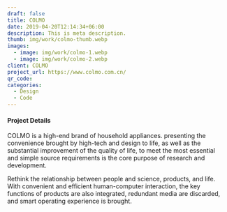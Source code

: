 ```yaml
---
draft: false
title: COLMO
date: 2019-04-20T12:14:34+06:00
description: This is meta description.
thumb: img/work/colmo-thumb.webp
images:
  - image: img/work/colmo-1.webp
  - image: img/work/colmo-2.webp
client: COLMO
project_url: https://www.colmo.com.cn/
qr_code:
categories:
  - Design
  - Code
---
```


#### Project Details

COLMO is a high-end brand of household appliances. presenting the convenience brought by high-tech and design to life, as well as the substantial improvement of the quality of life, to meet the most essential and simple source requirements is the core purpose of research and development.

Rethink the relationship between people and science, products, and life. With convenient and efficient human-computer interaction, the key functions of products are also integrated, redundant media are discarded, and smart operating experience is brought.
